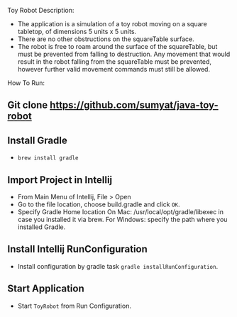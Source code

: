 Toy Robot
Description:
- The application is a simulation of a toy robot moving on a square tabletop,
of dimensions 5 units x 5 units.
- There are no other obstructions on the squareTable surface.
- The robot is free to roam around the surface of the squareTable, but must be
prevented from falling to destruction. Any movement that would result in the
robot falling from the squareTable must be prevented, however further valid
movement commands must still be allowed.

How To Run:
## Git clone https://github.com/sumyat/java-toy-robot

## Install Gradle
- `brew install gradle`

## Import Project in Intellij
- From Main Menu of Intellij, File > Open
- Go to the file location, choose build.gradle and click `OK`.
- Specify Gradle Home location
On Mac: /usr/local/opt/gradle/libexec in case you installed it via brew.
For Windows: specify the path where you installed Gradle.

## Install Intellij RunConfiguration
- Install configuration by gradle task `gradle installRunConfiguration`.

## Start Application
- Start `ToyRobot` from Run Configuration.
